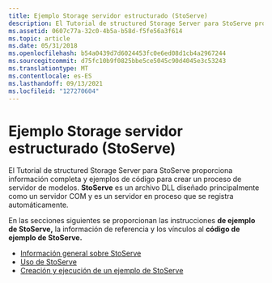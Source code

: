 ```yaml
---
title: Ejemplo Storage servidor estructurado (StoServe)
description: El Tutorial de structured Storage Server para StoServe proporciona información completa y ejemplos de código para crear un proceso de servidor de modelos.
ms.assetid: 0607c77a-32c0-4b5a-b58d-f5fe56a3f614
ms.topic: article
ms.date: 05/31/2018
ms.openlocfilehash: b54a0439d7d6024453fc0e6ed08d1cb4a2967244
ms.sourcegitcommit: d75fc10b9f0825bbe5ce5045c90d4045e3c53243
ms.translationtype: MT
ms.contentlocale: es-ES
ms.lasthandoff: 09/13/2021
ms.locfileid: "127270604"
---
```

# <a name="structured-storage-server-sample-stoserve"></a>Ejemplo Storage servidor estructurado (StoServe)

El Tutorial de structured Storage Server para StoServe proporciona información completa y ejemplos de código para crear un proceso de servidor de modelos. **StoServe** es un archivo DLL diseñado principalmente como un servidor COM y es un servidor en proceso que se registra automáticamente.

En las secciones siguientes se proporcionan las instrucciones **de ejemplo de StoServe,** la información de referencia y los vínculos al **código de ejemplo de StoServe.**

-   [Información general sobre StoServe](stoserve-overview.md)
-   [Uso de StoServe](using-stoserve.md)
-   [Creación y ejecución de un ejemplo de StoServe](create-and-run-stoserve-sample.md)

 

 




